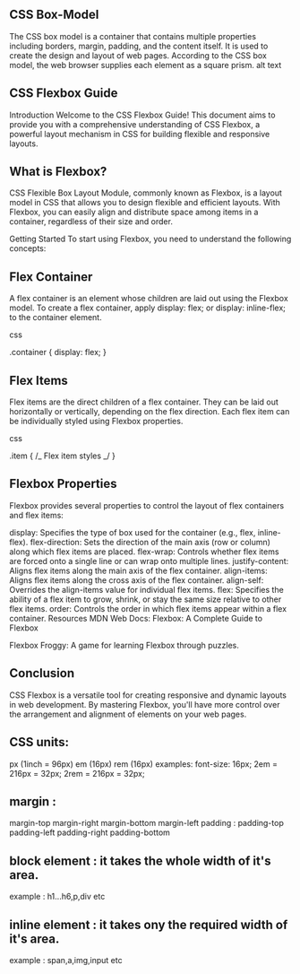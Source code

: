 ## CSS Box-Model
The CSS box model is a container that contains multiple properties including borders, margin, padding, and the content itself. It is used to create the design and layout of web pages. According to the CSS box model, the web browser supplies each element as a square prism.
alt text

## CSS Flexbox Guide
Introduction
Welcome to the CSS Flexbox Guide! This document aims to provide you with a comprehensive understanding of CSS Flexbox, a powerful layout mechanism in CSS for building flexible and responsive layouts.

## What is Flexbox?
CSS Flexible Box Layout Module, commonly known as Flexbox, is a layout model in CSS that allows you to design flexible and efficient layouts. With Flexbox, you can easily align and distribute space among items in a container, regardless of their size and order.

Getting Started To start using Flexbox, you need to understand the following concepts:

## Flex Container
A flex container is an element whose children are laid out using the Flexbox model. To create a flex container, apply display: flex; or display: inline-flex; to the container element.

css

.container {
  display: flex;
}
## Flex Items
Flex items are the direct children of a flex container. They can be laid out horizontally or vertically, depending on the flex direction. Each flex item can be individually styled using Flexbox properties.

css

.item {
/_ Flex item styles _/
}
## Flexbox Properties
Flexbox provides several properties to control the layout of flex containers and flex items:

display: Specifies the type of box used for the container (e.g., flex, inline-flex).
flex-direction: Sets the direction of the main axis (row or column) along which flex items are placed.
flex-wrap: Controls whether flex items are forced onto a single line or can wrap onto multiple lines.
justify-content: Aligns flex items along the main axis of the flex container.
align-items: Aligns flex items along the cross axis of the flex container.
align-self: Overrides the align-items value for individual flex items.
flex: Specifies the ability of a flex item to grow, shrink, or stay the same size relative to other flex items.
order: Controls the order in which flex items appear within a flex container.
Resources
MDN Web Docs: Flexbox: A Complete Guide to Flexbox

Flexbox Froggy: A game for learning Flexbox through puzzles.

## Conclusion
CSS Flexbox is a versatile tool for creating responsive and dynamic layouts in web development. By mastering Flexbox, you'll have more control over the arrangement and alignment of elements on your web pages.

## CSS units:
px (1inch = 96px)
em (16px)
rem (16px)
examples: font-size: 16px; 2em = 216px = 32px; 2rem = 216px = 32px;

## margin :
margin-top
margin-right
margin-bottom
margin-left
padding :
padding-top
padding-left
padding-right
padding-bottom
## block element : it takes the whole width of it's area.
example : h1...h6,p,div etc

## inline element : it takes ony the required width of it's area.
example : span,a,img,input etc